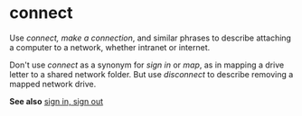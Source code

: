 # connect

Use *connect, make a connection*, and similar phrases to describe attaching a computer to a network, whether intranet or internet.

Don't use *connect* as a synonym for *sign in* or *map*, as in mapping a drive letter to a shared network folder. But use *disconnect* to describe removing a mapped network drive.

**See also**  [sign in, sign out](../s/sign-in-sign-out.md)
